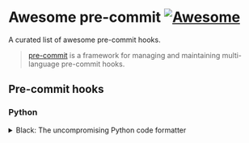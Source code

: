 # Awesome pre-commit [![Awesome](https://awesome.re/badge-flat2.svg)](https://awesome.re)
A curated list of awesome pre-commit hooks.

> [pre-commit](https://pre-commit.com/ ) is a framework for managing and maintaining multi-language pre-commit hooks.

## Pre-commit hooks

### Python
<details>
  <summary>Black: The uncompromising Python code formatter</summary>
  
  #### Links
  - GitHub repository: [black](https://github.com/psf/black)
  - Documentation: [here](https://black.readthedocs.io/en/stable/)
  #### Example
  ```yaml
  repos:
  - repo: https://github.com/psf/black
    rev: 23.3.0
    hooks:
      - id: black
        # It is recommended to specify the latest version of Python
        # supported by your project here, or alternatively use
        # pre-commit's default_language_version, see
        # https://pre-commit.com/#top_level-default_language_version
        language_version: python3.9
  ```
</details>
